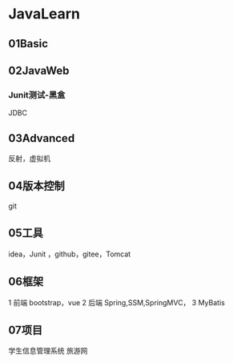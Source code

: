 # JavaLearn


##  01Basic
##  02JavaWeb
### Junit测试-黑盒
JDBC
##  03Advanced
反射，虚拟机
##  04版本控制
 git
## 05工具
  idea，Junit
 ，github，gitee，Tomcat
## 06框架
 1 前端 bootstrap，vue
 2 后端 Spring,SSM,SpringMVC，
 3 MyBatis
## 07项目
 学生信息管理系统
 旅游网
  
